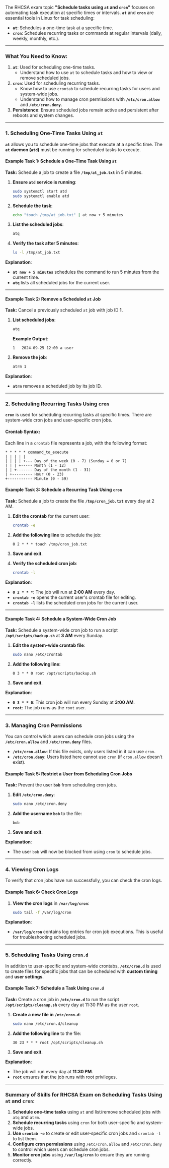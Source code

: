 The RHCSA exam topic **"Schedule tasks using `at` and `cron`"** focuses on automating task execution at specific times or intervals. **`at`** and **`cron`** are essential tools in Linux for task scheduling:

- **`at`**: Schedules a one-time task at a specific time.
- **`cron`**: Schedules recurring tasks or commands at regular intervals (daily, weekly, monthly, etc.).

---

### **What You Need to Know:**
1. **`at`**: Used for scheduling one-time tasks.
   - Understand how to use `at` to schedule tasks and how to view or remove scheduled jobs.
2. **`cron`**: Used for scheduling recurring tasks.
   - Know how to use `crontab` to schedule recurring tasks for users and system-wide jobs.
   - Understand how to manage cron permissions with **`/etc/cron.allow`** and **`/etc/cron.deny`**.
3. **Persistence**: Ensure scheduled jobs remain active and persistent after reboots and system changes.

---

### **1. Scheduling One-Time Tasks Using `at`**

**`at`** allows you to schedule one-time jobs that execute at a specific time. The **`at` daemon (`atd`)** must be running for scheduled tasks to execute.

#### **Example Task 1: Schedule a One-Time Task Using `at`**

**Task:** Schedule a job to create a file **`/tmp/at_job.txt`** in 5 minutes.

1. **Ensure `atd` service is running**:
   ```bash
   sudo systemctl start atd
   sudo systemctl enable atd
   ```

2. **Schedule the task**:
   ```bash
   echo "touch /tmp/at_job.txt" | at now + 5 minutes
   ```

3. **List the scheduled jobs**:
   ```bash
   atq
   ```

4. **Verify the task after 5 minutes**:
   ```bash
   ls -l /tmp/at_job.txt
   ```

**Explanation**:
- **`at now + 5 minutes`** schedules the command to run 5 minutes from the current time.
- **`atq`** lists all scheduled jobs for the current user.

---

#### **Example Task 2: Remove a Scheduled `at` Job**

**Task:** Cancel a previously scheduled `at` job with job ID **1**.

1. **List scheduled jobs**:
   ```bash
   atq
   ```

   **Example Output**:
   ```
   1   2024-09-25 12:00 a user
   ```

2. **Remove the job**:
   ```bash
   atrm 1
   ```

**Explanation**:
- **`atrm`** removes a scheduled job by its job ID.

---

### **2. Scheduling Recurring Tasks Using `cron`**

**`cron`** is used for scheduling recurring tasks at specific times. There are system-wide cron jobs and user-specific cron jobs.

#### **Crontab Syntax**:
Each line in a `crontab` file represents a job, with the following format:
```
* * * * * command_to_execute
| | | | |
| | | | +--- Day of the week (0 - 7) (Sunday = 0 or 7)
| | | +----- Month (1 - 12)
| | +------- Day of the month (1 - 31)
| +--------- Hour (0 - 23)
+----------- Minute (0 - 59)
```

#### **Example Task 3: Schedule a Recurring Task Using `cron`**

**Task:** Schedule a job to create the file **`/tmp/cron_job.txt`** every day at 2 AM.

1. **Edit the crontab** for the current user:
   ```bash
   crontab -e
   ```

2. **Add the following line** to schedule the job:
   ```
   0 2 * * * touch /tmp/cron_job.txt
   ```

3. **Save and exit**.

4. **Verify the scheduled cron job**:
   ```bash
   crontab -l
   ```

**Explanation**:
- **`0 2 * * *`**: The job will run at **2:00 AM** every day.
- **`crontab -e`** opens the current user's crontab file for editing.
- **`crontab -l`** lists the scheduled cron jobs for the current user.

---

#### **Example Task 4: Schedule a System-Wide Cron Job**

**Task:** Schedule a system-wide cron job to run a script **`/opt/scripts/backup.sh`** at **3 AM** every Sunday.

1. **Edit the system-wide crontab file**:
   ```bash
   sudo nano /etc/crontab
   ```

2. **Add the following line**:
   ```
   0 3 * * 0 root /opt/scripts/backup.sh
   ```

3. **Save and exit**.

**Explanation**:
- **`0 3 * * 0`**: This cron job will run every Sunday at **3:00 AM**.
- **`root`**: The job runs as the `root` user.

---

### **3. Managing Cron Permissions**

You can control which users can schedule cron jobs using the **`/etc/cron.allow`** and **`/etc/cron.deny`** files.

- **`/etc/cron.allow`**: If this file exists, only users listed in it can use `cron`.
- **`/etc/cron.deny`**: Users listed here cannot use `cron` (if `cron.allow` doesn’t exist).

#### **Example Task 5: Restrict a User from Scheduling Cron Jobs**

**Task:** Prevent the user **`bob`** from scheduling cron jobs.

1. **Edit `/etc/cron.deny`**:
   ```bash
   sudo nano /etc/cron.deny
   ```

2. **Add the username `bob`** to the file:
   ```
   bob
   ```

3. **Save and exit**.

**Explanation**:
- The user `bob` will now be blocked from using `cron` to schedule jobs.

---

### **4. Viewing Cron Logs**

To verify that cron jobs have run successfully, you can check the cron logs.

#### **Example Task 6: Check Cron Logs**

1. **View the cron logs** in **`/var/log/cron`**:
   ```bash
   sudo tail -f /var/log/cron
   ```

**Explanation**:
- **`/var/log/cron`** contains log entries for cron job executions. This is useful for troubleshooting scheduled jobs.

---

### **5. Scheduling Tasks Using `cron.d`**

In addition to user-specific and system-wide crontabs, **`/etc/cron.d`** is used to create files for specific jobs that can be scheduled with **custom timing** and **user settings**.

#### **Example Task 7: Schedule a Task Using `cron.d`**

**Task:** Create a cron job in **`/etc/cron.d`** to run the script **`/opt/scripts/cleanup.sh`** every day at 11:30 PM as the user `root`.

1. **Create a new file in `/etc/cron.d`**:
   ```bash
   sudo nano /etc/cron.d/cleanup
   ```

2. **Add the following line** to the file:
   ```
   30 23 * * * root /opt/scripts/cleanup.sh
   ```

3. **Save and exit**.

**Explanation**:
- The job will run every day at **11:30 PM**.
- **`root`** ensures that the job runs with root privileges.

---

### Summary of Skills for RHCSA Exam on Scheduling Tasks Using `at` and `cron`:
1. **Schedule one-time tasks** using `at` and list/remove scheduled jobs with `atq` and `atrm`.
2. **Schedule recurring tasks** using `cron` for both user-specific and system-wide jobs.
3. **Use `crontab -e`** to create or edit user-specific cron jobs and `crontab -l` to list them.
4. **Configure cron permissions** using `/etc/cron.allow` and `/etc/cron.deny` to control which users can schedule cron jobs.
5. **Monitor cron jobs** using **`/var/log/cron`** to ensure they are running correctly.

